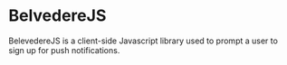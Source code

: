 # BelvedereJS

BelevedereJS is a client-side Javascript library used to prompt a user to sign up for push notifications. 